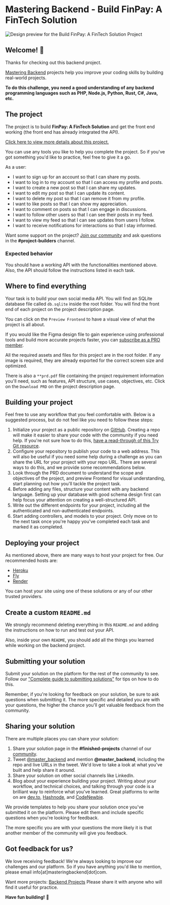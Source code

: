 
# Mastering Backend - Build FinPay: A FinTech Solution

![Design preview for the Build FinPay: A FinTech Solution Project](https://pub-63da695b9ece47c5b3b49bd78b86d884.r2.dev/Build%20FinPay%20A%20FinTech%20Solution.png)

## Welcome! 👋

Thanks for checking out this backend project.

[Mastering Backend](https://masteringbackend.com) projects help you improve your coding skills by building real-world projects.

**To do this challenge, you need a good understanding of any backend programming languages such as PHP, Node.js, Python, Rust, C#, Java, etc.**

## The project

The project is to build **FinPay: A FinTech Solution** and get the front end working (the front end has already integrated the API).

[Click here to view more details about this project.](https://projects.masteringbackend.com/projects/build-fin-pay-a-fin-tech-solution)

You can use any tools you like to help you complete the project. So if you've got something you'd like to practice, feel free to give it a go.

As a user: 

- I want to sign up for an account so that I can share my posts.
- I want to log in to my account so that I can access my profile and posts.
- I want to create a new post so that I can share my updates.
- I want to edit my post so that I can update its content.
- I want to delete my post so that I can remove it from my profile.
- I want to like posts so that I can show my appreciation.
- I want to comment on posts so that I can engage in discussions.
- I want to follow other users so that I can see their posts in my feed.
- I want to view my feed so that I can see updates from users I follow.
- I want to receive notifications for interactions so that I stay informed.

Want some support on the project? [Join our community](https://masteringbackend.com/community) and ask questions in the **#project-builders** channel.

### Expected behavior

You should have a working API with the functionalities mentioned above. Also, the API should follow the instructions listed in each task.

## Where to find everything

Your task is to build your own social media API. You will find an SQLite database file called `db.sqlite` inside the root folder. You will find the front end of each project on the project description page. 

You can click on the `Preview Frontend` to have a visual view of what the project is all about. 

If you would like the Figma design file to gain experience using professional tools and build more accurate projects faster, you can [subscribe as a PRO member](https://masteringbackend.com/projects).

All the required assets and files for this project are in the root folder. If any image is required, they are already exported for the correct screen size and optimized.

There is also a `**prd.pdf` file containing the project requirement information you'll need, such as features, API structure, use cases, objectives, etc. Click on the `Download PRD` on the project description page.

## Building your project

Feel free to use any workflow that you feel comfortable with. Below is a suggested process, but do not feel like you need to follow these steps:

1. Initialize your project as a public repository on [GitHub](https://github.com/). Creating a repo will make it easier to share your code with the community if you need help. If you're not sure how to do this, [have a read-through of this Try Git resource](https://try.github.io/).
2. Configure your repository to publish your code to a web address. This will also be useful if you need some help during a challenge as you can share the URL for your project with your repo URL. There are several ways to do this, and we provide some recommendations below.
3. Look through the PRD document to understand the scope and objectives of the project, and preview Frontend for visual understanding, start planning out how you'll tackle the project task.
4. Before adding any files, structure your content with any backend language. Setting up your database with good schema design first can help focus your attention on creating a well-structured API.
5. Write out the different endpoints for your project, including all the authenticated and non-authenticated endpoints.
6. Start adding controllers, and models to your project. Only move on to the next task once you're happy you've completed each task and marked it as completed.

## Deploying your project

As mentioned above, there are many ways to host your project for free. Our recommended hosts are:

- [Heroku](https://heroku.com/)
- [Fly](https://fly.io/)
- [Render](https://www.render.com/)

You can host your site using one of these solutions or any of our other trusted providers.

## Create a custom `README.md`

We strongly recommend deleting everything in this `README.md` and adding the instructions on how to run and test out your API.

Also, inside your own `README`, you should add all the things you learned while working on the backend project.

## Submitting your solution

Submit your solution on the platform for the rest of the community to see. Follow our ["Complete guide to submitting solutions"](#) for tips on how to do this.

Remember, if you're looking for feedback on your solution, be sure to ask questions when submitting it. The more specific and detailed you are with your questions, the higher the chance you'll get valuable feedback from the community.

## Sharing your solution

There are multiple places you can share your solution:

1. Share your solution page in the **#finished-projects** channel of our [community](https://masteringbackend.com/community). 
2. Tweet [@master_backend](https://twitter.com/master_backend) and mention **@master_backend**, including the repo and live URLs in the tweet. We'd love to take a look at what you've built and help share it around.
3. Share your solution on other social channels like LinkedIn.
4. Blog about your experience building your project. Writing about your workflow, and technical choices, and talking through your code is a brilliant way to reinforce what you've learned. Great platforms to write on are [dev.to](https://dev.to/), [Hashnode](https://hashnode.com/), and [CodeNewbie](https://community.codenewbie.org/).

We provide templates to help you share your solution once you've submitted it on the platform. Please edit them and include specific questions when you're looking for feedback. 

The more specific you are with your questions the more likely it is that another member of the community will give you feedback.

## Got feedback for us?

We love receiving feedback! We're always looking to improve our challenges and our platform. So if you have anything you'd like to mention, please email info[at]masteringbackend[dot]com.

 Want more projects: [Backend Projects](https://projects.masteringbackend.com) Please share it with anyone who will find it useful for practice.

**Have fun building!** 🚀

